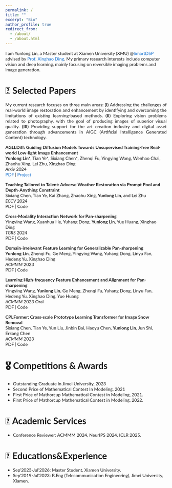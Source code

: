 ```yaml
---
permalink: /
title: ""
excerpt: "Bio"
author_profile: true
redirect_from: 
  - /about/
  - /about.html
---
```

<!-- bundle exec jekyll serve -->
I am Yunlong Lin, a Master student at Xiamen University (XMU) @[SmartDSP](https://xmu-smartdsp.github.io/) advised by [Prof. Xinghao Ding](https://scholar.google.com.hk/citations?user=k5hVBfMAAAAJ&hl=zh-CN). My primary research interests include computer vision and deep learning, mainly focusing on reversible imaging problems and image generation.



# 📝 Selected Papers
<p style='text-align: justify;'> My current research focuses on three main areas: <strong>(I)</strong> Addressing the challenges of real-world image restoration and enhancement by identifying and overcoming the limitations of existing learning-based methods. <strong>(II)</strong> Exploring vision problems related to photography, with the goal of producing images of superior visual quality. <strong>(III)</strong> Providing support for the art creation industry and digital asset generation through advancements in AIGC (Artificial Intelligence Generated Content) technology.
</p>



<style type="text/css">
    /* Color scheme stolen from Sergey Karayev */
    a {
    color: #1772d0;
    text-decoration:none !important;
    }
    a:focus, a:hover {
    color: #f09228;
    text-decoration:none !important;
    }
    table,td,th,tr{
    	border:none !important;
    }
    body,td,th,tr,p,a {
    font-family: 'Lato', Verdana, Helvetica, sans-serif;
    font-size: 14px
    }
    strong {
    font-family: 'Lato', Verdana, Helvetica, sans-serif;
    font-size: 14px;
    }
    heading {
    font-family: 'Lato', Verdana, Helvetica, sans-serif;
    font-size: 22px;
    }
    papertitle {
    font-family: 'Lato', Verdana, Helvetica, sans-serif;
    font-size: 14px;
    font-weight: 700
    }
    papertitle_just {
    font-family: 'Lato', Verdana, Helvetica, sans-serif;
    font-size: 14px;
    font-weight: 700;
    text-align: justify
    }
    name {
    font-family: 'Lato', Verdana, Helvetica, sans-serif;
    font-size: 32px;
    }
    .one
    {
    width: 160px;
    height: 160px;
    position: relative;
    }
    .two
    {
    width: 160px;
    height: 160px;
    position: absolute;
    transition: opacity .2s ease-in-out;
    -moz-transition: opacity .2s ease-in-out;
    -webkit-transition: opacity .2s ease-in-out;
    }
    .fade {
     transition: opacity .2s ease-in-out;
     -moz-transition: opacity .2s ease-in-out;
     -webkit-transition: opacity .2s ease-in-out;
    }
    span.highlight {
        background-color: #ffffd0;
    }

</style>

<tbody>

  
<!-- ###################################################################################################-->
<!-- Paper V -->
<!-- <tr onmouseout="submit23__stop()" onmouseover="submit23__start()" > -->
<td width="20%">
<!-- <div class="one"> -->
<!-- <div class="two" id = 'submit23__image'><img src='./files/submit23_after.png'></div>
<img src='./files/submit23_before.png'> -->
<!-- </div> -->
<script type="text/javascript">
// function submit23__start() {
// document.getElementById('submit23__image').style.opacity = "1";
// }
// function submit23__stop() {
// document.getElementById('submit23__image').style.opacity = "0";
// }
// submit23__stop()
  
</script>
</td>
<td valign="top" width="80%">
  <a href="">
    <papertitle_just> 	
AGLLDiff: Guiding Diffusion Models Towards Unsupervised Training-free Real-world Low-light Image Enhancement</papertitle_just>     
  </a>
  <br>
<strong>Yunlong Lin*</strong>, Tian Ye*, Sixiang Chen*, Zhenqi Fu, Yingying Wang, Wenhao Chai, Zhaohu Xing, Lei Zhu, Xinghao Ding
<br>
<em>Arxiv</em> 2024 <br>
<a href="https://arxiv.org/pdf/2407.14900">PDF</a>
|
<a href="https://aglldiff.github.io">Project</a>
<p></p>
</td>

<!-- ###################################################################################################-->
<!-- Paper V -->
<!-- <tr onmouseout="submit23__stop()" onmouseover="submit23__start()" > -->
<td width="20%">
<!-- <div class="one"> -->
<!-- <div class="two" id = 'submit23__image'><img src='./files/submit23_after.png'></div>
<img src='./files/submit23_before.png'> -->
<!-- </div> -->
<script type="text/javascript">
// function submit23__start() {
// document.getElementById('submit23__image').style.opacity = "1";
// }
// function submit23__stop() {
// document.getElementById('submit23__image').style.opacity = "0";
// }
// submit23__stop()
  
</script>
</td>
<td valign="top" width="80%">
  <a href="">
    <papertitle_just> 	
Teaching Tailored to Talent: Adverse Weather Restoration via Prompt Pool and Depth-Anything Constraint</papertitle_just>     
  </a>
  <br>
Sixiang Chen, Tian Ye, Kai Zhang, Zhaohu Xing, <strong>Yunlong Lin</strong>, and Lei Zhu
<br>
<em>ECCV </em> 2024 <br>
<a href="">PDF</a>
|
<a href="">Code</a>
<p></p>
</td>
<!-- ###################################################################################################-->
<!-- Paper V -->
<!-- <tr onmouseout="submit23__stop()" onmouseover="submit23__start()" > -->
<td width="20%">
<!-- <div class="one"> -->
<!-- <div class="two" id = 'submit23__image'><img src='./files/submit23_after.png'></div>
<img src='./files/submit23_before.png'> -->
<!-- </div> -->
<script type="text/javascript">
// function submit23__start() {
// document.getElementById('submit23__image').style.opacity = "1";
// }
// function submit23__stop() {
// document.getElementById('submit23__image').style.opacity = "0";
// }
// submit23__stop()
  
</script>
</td>
<td valign="top" width="80%">
  <a href="">
    <papertitle_just> Cross-Modality Interaction Network for Pan-sharpening</papertitle_just>     
  </a>
  <br>
Yingying Wang, Xuanhua He, Yuhang Dong, <strong>Yunlong Lin</strong>, Yue Huang, Xinghao Ding<br>
<em>TGRS</em> 2024 <br>
<a href="">PDF</a>
|
<a href="">Code</a>
<p></p>
</td>


<!-- ###################################################################################################-->
<!-- Paper V -->
<!-- <tr onmouseout="submit23__stop()" onmouseover="submit23__start()" > -->
<td width="20%">
<!-- <div class="one"> -->
<!-- <div class="two" id = 'submit23__image'><img src='./files/submit23_after.png'></div>
<img src='./files/submit23_before.png'> -->
<!-- </div> -->
<script type="text/javascript">
// function submit23__start() {
// document.getElementById('submit23__image').style.opacity = "1";
// }
// function submit23__stop() {
// document.getElementById('submit23__image').style.opacity = "0";
// }
// submit23__stop()
  
</script>
</td>
<td valign="top" width="80%">
  <a href="">
    <papertitle_just> Domain-irrelevant Feature Learning for Generalizable Pan-sharpening</papertitle_just>     
  </a>
  <br>
<strong>Yunlong Lin</strong>, Zhenqi Fu, Ge Meng, Yingying Wang, Yuhang Dong, Linyu Fan, Hedeng Yu, Xinghao Ding
<br>
<em>ACMMM</em> 2023 <br>
<a href="">PDF</a>
|
<a href="">Code</a>
<p></p>
</td>



<!-- ###################################################################################################-->
<!-- Paper V -->
<!-- <tr onmouseout="submit23__stop()" onmouseover="submit23__start()" > -->
<td width="20%">
<!-- <div class="one"> -->
<!-- <div class="two" id = 'submit23__image'><img src='./files/submit23_after.png'></div>
<img src='./files/submit23_before.png'> -->
<!-- </div> -->
<script type="text/javascript">
// function submit23__start() {
// document.getElementById('submit23__image').style.opacity = "1";
// }
// function submit23__stop() {
// document.getElementById('submit23__image').style.opacity = "0";
// }
// submit23__stop()
</script>
</td>
<td valign="top" width="80%">
  <a href="">
    <papertitle_just> Learning High-frequency Feature Enhancement and Alignment for Pan-sharpening</papertitle_just>     
  </a>
  <br>
Yingying Wang, <strong>Yunlong Lin</strong>, Ge Meng, Zhenqi Fu, Yuhang Dong, Linyu Fan, Hedeng Yu, Xinghao Ding, Yue Huang
<br>
<em>ACMMM</em> 2023 Oral<br>
<a href="">PDF</a>
|
<a href="">Code</a>
<p></p>
</td>


<!-- ###################################################################################################-->
<!-- Paper V -->
<!-- <tr onmouseout="submit23__stop()" onmouseover="submit23__start()" > -->
<td width="20%">
<!-- <div class="one"> -->
<!-- <div class="two" id = 'submit23__image'><img src='./files/submit23_after.png'></div>
<img src='./files/submit23_before.png'> -->
<!-- </div> -->
<script type="text/javascript">
// function submit23__start() {
// document.getElementById('submit23__image').style.opacity = "1";
// }
// function submit23__stop() {
// document.getElementById('submit23__image').style.opacity = "0";
// }
// submit23__stop()
</script>
</td>
<td valign="top" width="80%">
  <a href="">
    <papertitle_just> CPLFormer: Cross-scale Prototype Learning Transformer for Image Snow Removal</papertitle_just>     
  </a>
  <br>
Sixiang Chen, Tian Ye, Yun Liu, Jinbin Bai, Haoyu Chen, <strong>Yunlong Lin</strong>, Jun Shi, Erkang Chen
  
  
<br>
<em>ACMMM</em> 2023 <br>
<a href="">PDF</a>
|
<a href="">Code</a>
<p></p>
</td>


</tbody>


# 🎖 Competitions & Awards
- Outstanding Graduate in Jimei University, 2023
- Second Price of Mathematical Contest In Modeling, 2021
- First Price of Mathorcup Mathematical Contest in Modeling, 2021.
- First Price of Mathorcup Mathematical Contest in Modeling, 2022.



# 💬 Academic Services
- Conference Reviewer: ACMMM 2024, NeurIPS 2024, ICLR 2025.


# 📖 Educations&Experience
- Sep'2023-Jul'2026: Master Student, Xiamen University.
- Sep'2019-Jul'2023: B.Eng (Telecommunication Engineering), Jimei University, Xiamen.

<script type="text/javascript" id="clustrmaps" src="//clustrmaps.com/map_v2.js?d=jacK9ggqHSefN4z3yvCMPbr34roVzQhT1qc6eb2yeTA&cl=ffffff&w=a"></script>
